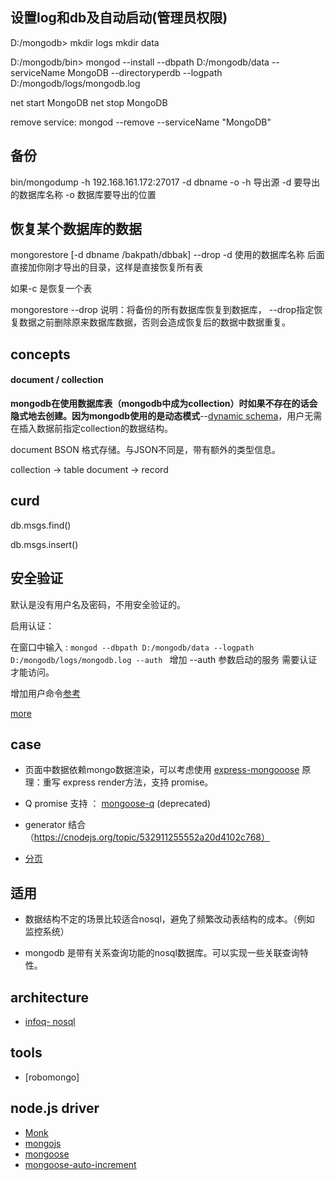 


设置log和db及自动启动(管理员权限)
----

  D:/mongodb>
  mkdir logs
  mkdir data

  D:/mongodb/bin>
  mongod --install --dbpath D:/mongodb/data  --serviceName MongoDB  --directoryperdb --logpath D:/mongodb/logs/mongodb.log

  net start MongoDB
  net stop MongoDB


  remove service:
  mongod --remove --serviceName "MongoDB"


备份
----

  bin/mongodump -h 192.168.161.172:27017 -d dbname -o
  -h 导出源
  -d 要导出的数据库名称
  -o 数据库要导出的位置



恢复某个数据库的数据
----

  mongorestore [-d dbname  /bakpath/dbbak]  --drop
  -d 使用的数据库名称
  后面直接加你刚才导出的目录，这样是直接恢复所有表

  如果-c 是恢复一个表


  mongorestore --drop
  说明：将备份的所有数据库恢复到数据库，
  --drop指定恢复数据之前删除原来数据库数据，否则会造成恢复后的数据中数据重复。


concepts
----

#### document / collection

**mongodb在使用数据库表（mongodb中成为collection）时如果不存在的话会隐式地去创建。因为mongodb使用的是动态模式**--[dynamic schema](http://docs.mongodb.org/manual/faq/fundamentals/#faq-schema-free)，用户无需在插入数据前指定collection的数据结构。

document BSON 格式存储。与JSON不同是，带有额外的类型信息。

collection -> table
document   -> record



curd
----

db.msgs.find()

db.msgs.insert()




安全验证
----

默认是没有用户名及密码，不用安全验证的。

启用认证：

在窗口中输入 :
`mongod --dbpath D:/mongodb/data --logpath D:/mongodb/logs/mongodb.log --auth `
增加 --auth 参数启动的服务 需要认证才能访问。

增加用户命令[参考](http://blog.csdn.net/wycf1314/article/details/10225921)

[more](http://blog.itpub.net/22664653/viewspace-715617/)






case
----

 - 页面中数据依赖mongo数据渲染，可以考虑使用 [express-mongooose](https://github.com/LearnBoost/express-mongoose)
    原理：重写 express render方法，支持 promise。

 - Q promise 支持 ： [mongoose-q](https://github.com/iolo/mongoose-q) (deprecated)
 - generator 结合（https://cnodejs.org/topic/532911255552a20d4102c768）


 - [分页](https://github.com/edwardhotchkiss/mongoose-paginate)



适用
----

 - 数据结构不定的场景比较适合nosql，避免了频繁改动表结构的成本。（例如 监控系统）

 - mongodb 是带有关系查询功能的nosql数据库。可以实现一些关联查询特性。


architecture
----


 - [infoq- nosql](http://www.infoq.com/cn/search.action?queryString=NoSQL%E6%9E%B6%E6%9E%84%E5%AE%9E%E8%B7%B5&page=1&searchOrder=&sst=oni0YcWXVL94AthV)




tools
----
 - [robomongo]



node.js driver
----
 - [Monk]()
 - [mongojs](https://github.com/mafintosh/mongojs)
 - [mongoose](http://mongoosejs.com/)
 - [mongoose-auto-increment](https://github.com/codetunnel/mongoose-auto-increment)